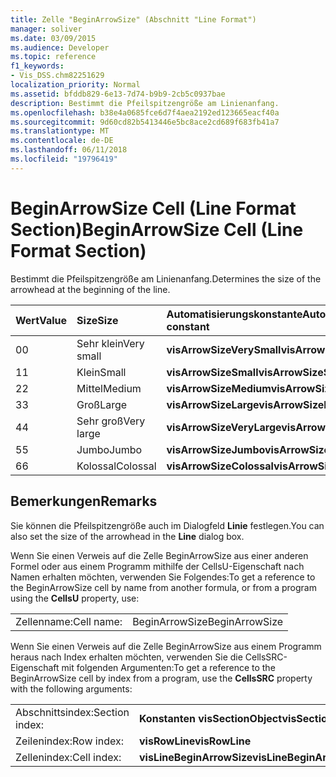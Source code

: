 ```yaml
---
title: Zelle "BeginArrowSize" (Abschnitt "Line Format")
manager: soliver
ms.date: 03/09/2015
ms.audience: Developer
ms.topic: reference
f1_keywords:
- Vis_DSS.chm82251629
localization_priority: Normal
ms.assetid: bfddb829-6e13-7d74-b9b9-2cb5c0937bae
description: Bestimmt die Pfeilspitzengröße am Linienanfang.
ms.openlocfilehash: b38e4a0685fce6d7f4aea2192ed123665eacf40a
ms.sourcegitcommit: 9d60cd82b5413446e5bc8ace2cd689f683fb41a7
ms.translationtype: MT
ms.contentlocale: de-DE
ms.lasthandoff: 06/11/2018
ms.locfileid: "19796419"
---
```

# <a name="beginarrowsize-cell-line-format-section"></a><span data-ttu-id="d034b-103">BeginArrowSize Cell (Line Format Section)</span><span class="sxs-lookup"><span data-stu-id="d034b-103">BeginArrowSize Cell (Line Format Section)</span></span>

<span data-ttu-id="d034b-104">Bestimmt die Pfeilspitzengröße am Linienanfang.</span><span class="sxs-lookup"><span data-stu-id="d034b-104">Determines the size of the arrowhead at the beginning of the line.</span></span>
  
|<span data-ttu-id="d034b-105">**Wert**</span><span class="sxs-lookup"><span data-stu-id="d034b-105">**Value**</span></span>|<span data-ttu-id="d034b-106">**Size**</span><span class="sxs-lookup"><span data-stu-id="d034b-106">**Size**</span></span>|<span data-ttu-id="d034b-107">**Automatisierungskonstante**</span><span class="sxs-lookup"><span data-stu-id="d034b-107">**Automation constant**</span></span>|
|:-----|:-----|:-----|
| <span data-ttu-id="d034b-108">0</span><span class="sxs-lookup"><span data-stu-id="d034b-108">0</span></span>  <br/> | <span data-ttu-id="d034b-109">Sehr klein</span><span class="sxs-lookup"><span data-stu-id="d034b-109">Very small</span></span>  <br/> |<span data-ttu-id="d034b-110">**visArrowSizeVerySmall**</span><span class="sxs-lookup"><span data-stu-id="d034b-110">**visArrowSizeVerySmall**</span></span> <br/> |
| <span data-ttu-id="d034b-111">1</span><span class="sxs-lookup"><span data-stu-id="d034b-111">1</span></span>  <br/> | <span data-ttu-id="d034b-112">Klein</span><span class="sxs-lookup"><span data-stu-id="d034b-112">Small</span></span>  <br/> |<span data-ttu-id="d034b-113">**visArrowSizeSmall**</span><span class="sxs-lookup"><span data-stu-id="d034b-113">**visArrowSizeSmall**</span></span> <br/> |
| <span data-ttu-id="d034b-114">2</span><span class="sxs-lookup"><span data-stu-id="d034b-114">2</span></span>  <br/> | <span data-ttu-id="d034b-115">Mittel</span><span class="sxs-lookup"><span data-stu-id="d034b-115">Medium</span></span>  <br/> |<span data-ttu-id="d034b-116">**visArrowSizeMedium**</span><span class="sxs-lookup"><span data-stu-id="d034b-116">**visArrowSizeMedium**</span></span> <br/> |
| <span data-ttu-id="d034b-117">3</span><span class="sxs-lookup"><span data-stu-id="d034b-117">3</span></span>  <br/> | <span data-ttu-id="d034b-118">Groß</span><span class="sxs-lookup"><span data-stu-id="d034b-118">Large</span></span>  <br/> |<span data-ttu-id="d034b-119">**visArrowSizeLarge**</span><span class="sxs-lookup"><span data-stu-id="d034b-119">**visArrowSizeLarge**</span></span> <br/> |
| <span data-ttu-id="d034b-120">4</span><span class="sxs-lookup"><span data-stu-id="d034b-120">4</span></span>  <br/> | <span data-ttu-id="d034b-121">Sehr groß</span><span class="sxs-lookup"><span data-stu-id="d034b-121">Very large</span></span>  <br/> |<span data-ttu-id="d034b-122">**visArrowSizeVeryLarge**</span><span class="sxs-lookup"><span data-stu-id="d034b-122">**visArrowSizeVeryLarge**</span></span> <br/> |
| <span data-ttu-id="d034b-123">5</span><span class="sxs-lookup"><span data-stu-id="d034b-123">5</span></span>  <br/> | <span data-ttu-id="d034b-124">Jumbo</span><span class="sxs-lookup"><span data-stu-id="d034b-124">Jumbo</span></span>  <br/> |<span data-ttu-id="d034b-125">**visArrowSizeJumbo**</span><span class="sxs-lookup"><span data-stu-id="d034b-125">**visArrowSizeJumbo**</span></span> <br/> |
| <span data-ttu-id="d034b-126">6</span><span class="sxs-lookup"><span data-stu-id="d034b-126">6</span></span>  <br/> | <span data-ttu-id="d034b-127">Kolossal</span><span class="sxs-lookup"><span data-stu-id="d034b-127">Colossal</span></span>  <br/> |<span data-ttu-id="d034b-128">**visArrowSizeColossal**</span><span class="sxs-lookup"><span data-stu-id="d034b-128">**visArrowSizeColossal**</span></span> <br/> |
   
## <a name="remarks"></a><span data-ttu-id="d034b-129">Bemerkungen</span><span class="sxs-lookup"><span data-stu-id="d034b-129">Remarks</span></span>

<span data-ttu-id="d034b-130">Sie können die Pfeilspitzengröße auch im Dialogfeld **Linie** festlegen.</span><span class="sxs-lookup"><span data-stu-id="d034b-130">You can also set the size of the arrowhead in the **Line** dialog box.</span></span> 
  
<span data-ttu-id="d034b-131">Wenn Sie einen Verweis auf die Zelle BeginArrowSize aus einer anderen Formel oder aus einem Programm mithilfe der CellsU-Eigenschaft nach Namen erhalten möchten, verwenden Sie Folgendes:</span><span class="sxs-lookup"><span data-stu-id="d034b-131">To get a reference to the BeginArrowSize cell by name from another formula, or from a program using the **CellsU** property, use:</span></span> 
  
|||
|:-----|:-----|
| <span data-ttu-id="d034b-132">Zellenname:</span><span class="sxs-lookup"><span data-stu-id="d034b-132">Cell name:</span></span>  <br/> | <span data-ttu-id="d034b-133">BeginArrowSize</span><span class="sxs-lookup"><span data-stu-id="d034b-133">BeginArrowSize</span></span>  <br/> |
   
<span data-ttu-id="d034b-134">Wenn Sie einen Verweis auf die Zelle BeginArrowSize aus einem Programm heraus nach Index erhalten möchten, verwenden Sie die CellsSRC-Eigenschaft mit folgenden Argumenten:</span><span class="sxs-lookup"><span data-stu-id="d034b-134">To get a reference to the BeginArrowSize cell by index from a program, use the **CellsSRC** property with the following arguments:</span></span> 
  
|||
|:-----|:-----|
| <span data-ttu-id="d034b-135">Abschnittsindex:</span><span class="sxs-lookup"><span data-stu-id="d034b-135">Section index:</span></span>  <br/> |<span data-ttu-id="d034b-136">**Konstanten visSectionObject**</span><span class="sxs-lookup"><span data-stu-id="d034b-136">**visSectionObject**</span></span> <br/> |
| <span data-ttu-id="d034b-137">Zeilenindex:</span><span class="sxs-lookup"><span data-stu-id="d034b-137">Row index:</span></span>  <br/> |<span data-ttu-id="d034b-138">**visRowLine**</span><span class="sxs-lookup"><span data-stu-id="d034b-138">**visRowLine**</span></span> <br/> |
| <span data-ttu-id="d034b-139">Zellenindex:</span><span class="sxs-lookup"><span data-stu-id="d034b-139">Cell index:</span></span>  <br/> |<span data-ttu-id="d034b-140">**visLineBeginArrowSize**</span><span class="sxs-lookup"><span data-stu-id="d034b-140">**visLineBeginArrowSize**</span></span> <br/> |
   

